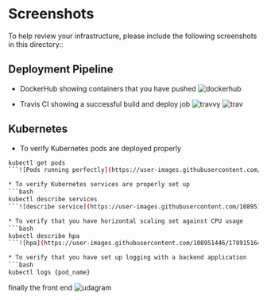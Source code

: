 # Screenshots
To help review your infrastructure, please include the following screenshots in this directory::

## Deployment Pipeline
* DockerHub showing containers that you have pushed
![dockerhub](https://user-images.githubusercontent.com/108951446/178914583-3840e771-9123-47ea-a8d0-0fc08d7b0d06.png)


* Travis CI showing a successful build and deploy job
![travvy](https://user-images.githubusercontent.com/108951446/178914681-65118b68-1f1a-4562-9d98-73ae71df4747.png)
![trav](https://user-images.githubusercontent.com/108951446/178914701-d80d4586-32eb-4344-8914-e51f87a663e7.png)


## Kubernetes
* To verify Kubernetes pods are deployed properly
```bash
kubectl get pods
```![Pods running perfectly](https://user-images.githubusercontent.com/108951446/178914865-3deb9b96-cd70-4193-965a-ec056c336283.png)

* To verify Kubernetes services are properly set up
```bash
kubectl describe services
```![describe service](https://user-images.githubusercontent.com/108951446/178914946-d023e7d6-1257-49d7-9e07-fecc0f741b57.png)

* To verify that you have horizontal scaling set against CPU usage
```bash
kubectl describe hpa
```![hpa](https://user-images.githubusercontent.com/108951446/178915164-d74153eb-a908-4475-88b6-cf882020326c.png)

* To verify that you have set up logging with a backend application
```bash
kubectl logs {pod_name}
```
finally the front end
![udagram](https://user-images.githubusercontent.com/108951446/178915519-a9649761-900b-43b2-870e-636535551a62.png)
